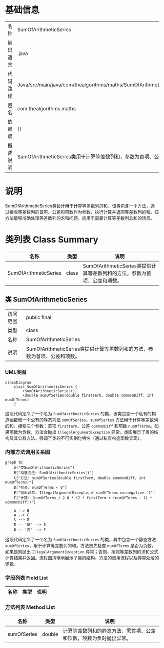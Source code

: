 # 基础信息

|      |      |
|------|------|
| 名称 | SumOfArithmeticSeries |
| 编码语言 | .java |
| 代码路径 | Java/src/main/java/com/thealgorithms/maths/SumOfArithmeticSeries.java |
| 包名 | com.thealgorithms.maths |
| 依赖项 | [] |
| 概述说明 | SumOfArithmeticSeries类用于计算等差数列和，参数为首项、公差和项数。 |

# 说明

SumOfArithmeticSeries类设计用于计算等差数列的和。该类包含一个方法，通过接收等差数列的首项、公差和项数作为参数，执行计算并返回等差数列的和。该方法能够准确处理等差数列的求和问题，适用于需要计算等差数列总和的场景。

# 类列表 Class Summary

| 名称   | 类型  | 说明 |
|-------|------|-------------|
| SumOfArithmeticSeries | class | SumOfArithmeticSeries类提供计算等差数列和的方法，参数为首项、公差和项数。 |



## 类 SumOfArithmeticSeries

|      |      |
|------|------|
| 访问范围 | public final |
| 类型 | class |
| 名称 | SumOfArithmeticSeries |
| 说明 | SumOfArithmeticSeries类提供计算等差数列和的方法，参数为首项、公差和项数。 |


### UML类图

```mermaid
classDiagram
    class SumOfArithmeticSeries {
        +SumOfArithmeticSeries()
        +double sumOfSeries(double firstTerm, double commonDiff, int numOfTerms)
    }
```

这段代码定义了一个名为 `SumOfArithmeticSeries` 的类，该类包含一个私有的构造函数和一个公有的静态方法 `sumOfSeries`。`sumOfSeries` 方法用于计算等差数列的和，接受三个参数：首项 `firstTerm`、公差 `commonDiff` 和项数 `numOfTerms`。如果项数为负数，方法会抛出 `IllegalArgumentException` 异常。类图展示了类的结构及其公有方法，强调了类的不可实例化特性（通过私有构造函数实现）。


### 内部方法调用关系图

```mermaid
graph TD
    A["类SumOfArithmeticSeries"]
    B["构造方法: SumOfArithmeticSeries()"]
    C["方法: sumOfSeries(double firstTerm, double commonDiff, int numOfTerms)"]
    D["检查: numOfTerms < 0"]
    E["抛出异常: IllegalArgumentException('numOfTerms nonnegative.')"]
    F["计算: (numOfTerms / 2.0 * (2 * firstTerm + (numOfTerms - 1) * commonDiff))"]

    A --> B
    A --> C
    C --> D
    D -- '是' --> E
    D -- '否' --> F
```

这段代码定义了一个名为 `SumOfArithmeticSeries` 的类，其中包含一个静态方法 `sumOfSeries`，用于计算等差数列的和。方法首先检查 `numOfTerms` 是否为负数，如果是则抛出 `IllegalArgumentException` 异常；否则，按照等差数列的求和公式计算结果并返回。流程图清晰地展示了类的结构、方法的调用流程以及异常处理的逻辑。

### 字段列表 Field List

| 名称  | 类型  | 说明 |
|-------|-------|------|

### 方法列表 Method List

| 名称  | 类型  | 说明 |
|-------|-------|------|
| sumOfSeries | double | 计算等差数列和的静态方法，需首项、公差和项数，项数为负时抛出异常。 |




